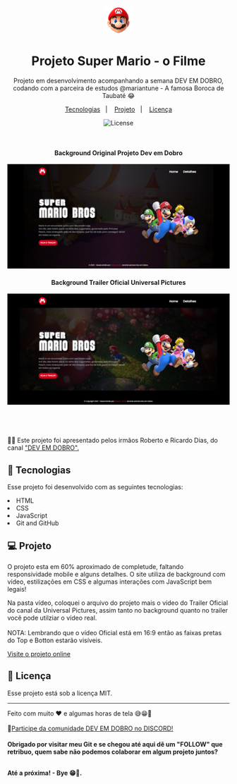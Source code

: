 # <div align="center"> <img width="60px" src="./src/imagens/cabeca-mario.png" alt="projeto-site-mario">
</div>


<h1 align="center"> Projeto Super Mario - o Filme </h1>

<p align="center">
Projeto em desenvolvimento acompanhando a semana DEV EM DOBRO, codando com a parceira de estudos @mariantune - A famosa Boroca de Taubaté 😂
</p>

<p align="center">
  <a href="#-tecnologias">Tecnologias</a>&nbsp;&nbsp;&nbsp;|&nbsp;&nbsp;&nbsp;
  <a href="#-projeto">Projeto</a>&nbsp;&nbsp;&nbsp;|&nbsp;&nbsp;&nbsp;
  <a href="#memo-licença">Licença</a>
</p>


<p align="center">
  <img alt="License" src="https://img.shields.io/static/v1?label=license&message=MIT&color=49AA26&labelColor=000000">
</p>

<br>

  <div align="center">
    <h4> Background Original Projeto Dev em Dobro
    <br>
    <br>
    <a target="_blank" href="https://robertojunnior.github.io/projeto-mario/">
    <img src="./src/imagens/background-site1.png" alt="projeto-site-mario">
    </a>
    <br>
    <h4> Background Trailer Oficial Universal Pictures 
    <br>
    <br>
    <a target="_blank" href="https://robertojunnior.github.io/projeto-mario/">
    <img src="./src/imagens/background-site.png" alt="projeto-site-mario">
    </a>
  </div>

<br>
<br>

<br>
🧑‍🚀 Este projeto foi apresentado pelos irmãos Roberto e Ricardo Dias, do canal <a target="_blank" href="https://www.youtube.com/@DevemDobro">"DEV EM DOBRO".
</a>

<br>

## 🚀 Tecnologias

Esse projeto foi desenvolvido com as seguintes tecnologias:

<li> HTML
<li> CSS
<li> JavaScript
<li> Git and GitHub


## 💻 Projeto

O projeto esta em 60% aproximado de completude, faltando responsividade mobile e alguns detalhes.
O site utiliza de background com vídeo, estilizações em CSS e algumas interações com JavaScript bem legais!

Na pasta vídeo, coloquei o arquivo do projeto mais o vídeo do Trailer Oficial do canal da Universal Pictures, assim tanto no background quanto no trailer você pode utilziar o vídeo real. <br> 
<br>
NOTA: Lembrando que o vídeo  Oficial está em 16:9 então as faixas pretas do Top e Botton estarão visíveis.

[Visite o projeto online](https://robertojunnior.github.io/projeto-mario/)


## :memo: Licença

Esse projeto está sob a licença MIT.

---

Feito com muito ♥ e algumas horas de tela  😅😁:wave: 
<br>
<br>
🚀[Participe da comunidade DEV EM DOBRO no DISCORD!](https://discord.gg/73Fk62aM)

    
<h4> Obrigado por visitar meu Git e se chegou até aqui dê um "FOLLOW" que retribuo, quem sabe não podemos colaborar em algum projeto juntos?
  <br>
  <br>
<p> Até a próxima! - Bye 😁🖖.
